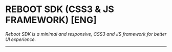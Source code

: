 # REBOOT SDK (CSS3 & JS FRAMEWORK) [ENG]


*Reboot SDK is a minimal and responsive, CSS3 and JS framework for better UI experience.*

---
